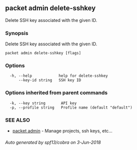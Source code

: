 ## packet admin delete-sshkey

Delete SSH key associated with the given ID.

### Synopsis

Delete SSH key associated with the given ID.

```
packet admin delete-sshkey [flags]
```

### Options

```
  -h, --help            help for delete-sshkey
      --key-id string   SSH key ID
```

### Options inherited from parent commands

```
  -k, --key string       API key
  -p, --profile string   Profile name (default "default")
```

### SEE ALSO

* [packet admin](packet_admin.md)	 - Manage projects, ssh keys, etc...

###### Auto generated by spf13/cobra on 3-Jun-2018
